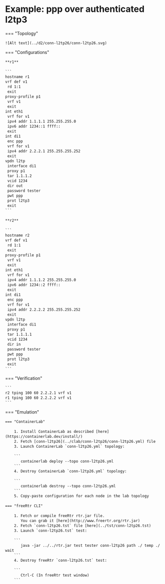 # Example: ppp over authenticated l2tp3

=== "Topology"

    ![Alt text](../d2/conn-l2tp26/conn-l2tp26.svg)

=== "Configurations"

    **r1**

    ```
    hostname r1
    vrf def v1
     rd 1:1
     exit
    proxy-profile p1
     vrf v1
     exit
    int eth1
     vrf for v1
     ipv4 addr 1.1.1.1 255.255.255.0
     ipv6 addr 1234::1 ffff::
     exit
    int di1
     enc ppp
     vrf for v1
     ipv4 addr 2.2.2.1 255.255.255.252
     exit
    vpdn l2tp
     interface di1
     proxy p1
     tar 1.1.1.2
     vcid 1234
     dir out
     password tester
     pwt ppp
     prot l2tp3
     exit
    ```

    **r2**

    ```
    hostname r2
    vrf def v1
     rd 1:1
     exit
    proxy-profile p1
     vrf v1
     exit
    int eth1
     vrf for v1
     ipv4 addr 1.1.1.2 255.255.255.0
     ipv6 addr 1234::2 ffff::
     exit
    int di1
     enc ppp
     vrf for v1
     ipv4 addr 2.2.2.2 255.255.255.252
     exit
    vpdn l2tp
     interface di1
     proxy p1
     tar 1.1.1.1
     vcid 1234
     dir in
     password tester
     pwt ppp
     prot l2tp3
     exit
    ```

=== "Verification"

    ```
    r2 tping 100 60 2.2.2.1 vrf v1
    r1 tping 100 60 2.2.2.2 vrf v1
    ```

=== "Emulation"

    === "ContainerLab"

        1. Install ContainerLab as described [here](https://containerlab.dev/install/)  
        2. Fetch [conn-l2tp26](../clab/conn-l2tp26/conn-l2tp26.yml) file  
        3. Launch ContainerLab `conn-l2tp26.yml` topology:  

        ```
           containerlab deploy --topo conn-l2tp26.yml  
        ```
        4. Destroy ContainerLab `conn-l2tp26.yml` topology:  

        ```
           containerlab destroy --topo conn-l2tp26.yml  
        ```
        5. Copy-paste configuration for each node in the lab topology

    === "freeRtr CLI"

        1. Fetch or compile freeRtr rtr.jar file.  
           You can grab it [here](http://www.freertr.org/rtr.jar)  
        2. Fetch `conn-l2tp26.tst` file [here](../tst/conn-l2tp26.tst)  
        3. Launch `conn-l2tp26.tst` test:  

        ```
           java -jar ../../rtr.jar test tester conn-l2tp26 path ./ temp ./ wait
        ```
        4. Destroy freeRtr `conn-l2tp26.tst` test:  

        ```
           Ctrl-C (In freeRtr test window)
        ```

